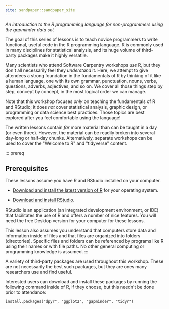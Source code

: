 ```yaml
---
site: sandpaper::sandpaper_site
---
```


*An introduction to the R programming language for non-programmers using the gapminder data set*

The goal of this series of lessons is to teach novice programmers to write functional, useful code in the R programming language. R is commonly used in many disciplines for statistical analysis, and its huge volume of third-party packages make it highly versatile.

Many scientists who attend Software Carpentry workshops *use* R, but they don't all necessarily feel they *understand* it. Here, we attempt to give attendees a strong foundation in the fundamentals of R by thinking of it like a human language, one with its own grammar, punctuation, nouns, verbs, questions, adverbs, adjectives, and so on. We cover all those things step by step, concept by concept, in the most logical order we can manage.

Note that this workshop focuses *only* on teaching the fundamentals of R and RStudio; it does *not* cover statistical analysis, graphic design, or programming or data science best practices. Those topics are best explored after you feel comfortable using the language!

The written lessons contain *far* more material than can be taught in a day (or even three). However, the material can be readily broken into several day-long or half-day chunks. Alternatively, separate workshops can be used to cover the "Welcome to R" and "tidyverse" content.

::: prereq
## Prerequisites

These lessons assume you have R and RStudio installed on your computer.

-   [Download and install the latest version of R](https://www.r-project.org/) for your operating system.

-   [Download and install RStudio](https://www.rstudio.com/products/rstudio/download/#download).

RStudio is an application (an integrated development environment, or IDE) that facilitates the use of R and offers a number of nice features. You will need the free Desktop version for your computer for these lessons.

This lesson also assumes you understand that computers store data and information inside of files and that files are organized into folders (directories). Specific files and folders can be referenced by programs like R using their names or with file paths. No other general computing or programming knowledge is assumed.
:::

A variety of third-party packages are used throughout this workshop. These are not necessarily the best such packages, but they are ones many researchers use and find useful.

Interested users can download and install these packages by running the following command inside of R, if they choose, but this needn't be done prior to attendance:

```{r installpack}
install.packages("dpyr", "ggplot2", "gapminder", "tidyr")
```
